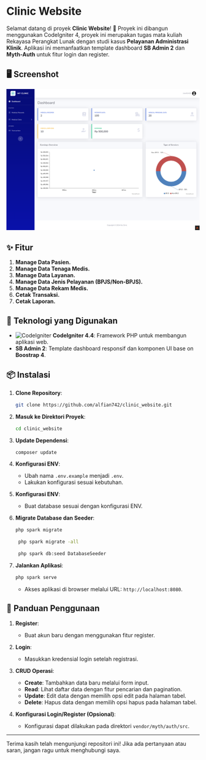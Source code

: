 # Clinic Website

Selamat datang di proyek **Clinic Website**! 🎉 Proyek ini dibangun menggunakan CodeIgniter 4, proyek ini merupakan tugas mata kuliah Rekayasa Perangkat Lunak dengan studi kasus **Pelayanan Administrasi Klinik**. Aplikasi ini memanfaatkan template dashboard **SB Admin 2** dan **Myth-Auth** untuk fitur login dan register.

## 🖥️ Screenshot

![Preview](public/assets/img/preview.png)

## ✨ Fitur

1. **Manage Data Pasien.**
2. **Manage Data Tenaga Medis.**
3. **Manage Data Layanan.**
4. **Manage Data Jenis Pelayanan (BPJS/Non-BPJS).**
5. **Manage Data Rekam Medis.**
6. **Cetak Transaksi.**
7. **Cetak Laporan.**

## 🚀 Teknologi yang Digunakan

- ![CodeIgniter](https://img.shields.io/badge/CodeIgniter-4.4-orange?style=flat-square&logo=codeigniter) **CodeIgniter 4.4**: Framework PHP untuk membangun aplikasi web.
- **SB Admin 2**: Template dashboard responsif dan komponen UI base on **Boostrap 4**.

## 📦 Instalasi

1. **Clone Repository**:
    ```bash
    git clone https://github.com/alfian742/clinic_website.git
    ```

2. **Masuk ke Direktori Proyek**:
    ```bash
    cd clinic_website
    ```

3. **Update Dependensi**:
    ```bash
    composer update
    ```

4. **Konfigurasi ENV**:
    - Ubah nama `.env.example` menjadi `.env`.
    - Lakukan konfigurasi sesuai kebutuhan.

5. **Konfigurasi ENV**:
   - Buat database sesuai dengan konfigurasi ENV.

7. **Migrate Database dan Seeder**:
    ```bash
    php spark migrate
    ```

   ```bash
    php spark migrate -all 
    ```

   ```bash
    php spark db:seed DatabaseSeeder
    ```

8. **Jalankan Aplikasi**:
    ```bash
    php spark serve
    ```
    - Akses aplikasi di browser melalui URL: `http://localhost:8080`.

## 📖 Panduan Penggunaan

1. **Register**:
   - Buat akun baru dengan menggunakan fitur register.

2. **Login**:
   - Masukkan kredensial login setelah registrasi.

3. **CRUD Operasi**:
   - **Create**: Tambahkan data baru melalui form input.
   - **Read**: Lihat daftar data dengan fitur pencarian dan pagination.
   - **Update**: Edit data dengan memilih opsi edit pada halaman tabel.
   - **Delete**: Hapus data dengan memilih opsi hapus pada halaman tabel.

4. **Konfigurasi Login/Register (Opsional)**:
   - Konfigurasi dapat dilakukan pada direktori `vendor/myth/auth/src`.

---

Terima kasih telah mengunjungi repositori ini! Jika ada pertanyaan atau saran, jangan ragu untuk menghubungi saya.
